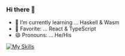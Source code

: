 ### Hi there 👋

- 🌱 I’m currently learning ... Haskell & Wasm
- 💬 Favorite: ... React & TypeScript
- 😄 Pronouns: ... He/His

[![My Skills](https://skillicons.dev/icons?i=ts,go,dart,rust,haskell,wasm,postgres)](https://skillicons.dev)

<!-- [![Top Langs](https://github-readme-stats.vercel.app/api/top-langs/?username=nakayan5&theme=dracula&layout=compact
)](https://github.com/anuraghazra/github-readme-stats)

[![Anurag's GitHub stats](https://github-readme-stats.vercel.app/api?username=nakayan5)](https://github.com/anuraghazra/github-readme-stats) -->
